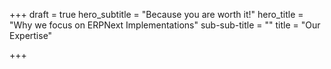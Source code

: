 +++
draft = true
hero_subtitle = "Because you are worth it!"
hero_title = "Why we focus on ERPNext Implementations"
sub-sub-title = ""
title = "Our Expertise"

+++
